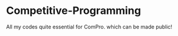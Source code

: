 Competitive-Programming
=======================

All my codes quite essential for ComPro. which can be made public!


